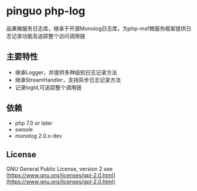 # pinguo php-log

品果微服务日志库，继承于开源Monolog日志库，为php-msf微服务框架提供日志记录功能及追踪整个访问调用链

## 主要特性

* 继承Logger，并提供多种级别日志记录方法
* 继承StreamHandler，支持异步日志记录方法
* 记录logId,可追踪整个调用链

## 依赖

* php 7.0 or later
* swoole
* monolog 2.0.x-dev

## License

GNU General Public License, version 2 see [https://www.gnu.org/licenses/gpl-2.0.html](https://www.gnu.org/licenses/gpl-2.0.html)
    